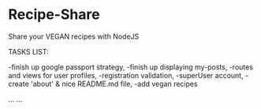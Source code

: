 # Recipe-Share

Share your VEGAN recipes with NodeJS


TASKS LIST:

-finish up google passport strategy,
-finish up displaying my-posts,
-routes and views for user profiles,
-registration validation,
-superUser account,
-create 'about' & nice README.md file,
-add vegan recipes

...
...
